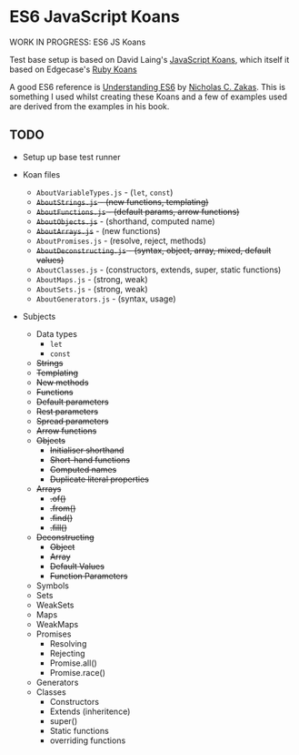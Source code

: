 # ES6 JavaScript Koans

WORK IN PROGRESS: ES6 JS Koans

Test base setup is based on David Laing's [JavaScript Koans](https://github.com/mrdavidlaing/javascript-koans), which itself it based on Edgecase's [Ruby Koans](https://github.com/edgecase/ruby_koans)

A good ES6 reference is [Understanding ES6](https://leanpub.com/understandinges6/read/) by [Nicholas C. Zakas](https://www.nczonline.net/). This is something I used whilst creating these Koans and a few of examples used are derived from the examples in his book.

## TODO

* Setup up base test runner

* Koan files
  * `AboutVariableTypes.js` - (`let`, `const`)
  * ~~`AboutStrings.js` - (new functions, templating)~~
  * ~~`AboutFunctions.js` - (default params, arrow functions)~~
  * ~~`AboutObjects.js`~~ - (shorthand, computed name)
  * ~~`AboutArrays.js`~~ - (new functions)
  * `AboutPromises.js` - (resolve, reject, methods)
  * ~~`AboutDeconstructing.js` - (syntax, object, array, mixed, default values)~~
  * `AboutClasses.js` - (constructors, extends, super, static functions)
  * `AboutMaps.js` - (strong, weak)
  * `AboutSets.js` - (strong, weak)
  * `AboutGenerators.js` - (syntax, usage)

* Subjects
  * Data types
    * `let`
    * `const`
  * ~~Strings~~
   * ~~Templating~~
   * ~~New methods~~
  * ~~Functions~~
   * ~~Default parameters~~
   * ~~Rest parameters~~
   * ~~Spread parameters~~
   * ~~Arrow functions~~
  * ~~Objects~~
    * ~~Initialiser shorthand~~
    * ~~Short-hand functions~~
    * ~~Computed names~~
    * ~~Duplicate literal properties~~
  * ~~Arrays~~
    * ~~.of()~~
    * ~~.from()~~
    * ~~.find()~~
    * ~~.fill()~~
  * ~~Deconstructing~~
     * ~~Object~~
     * ~~Array~~
     * ~~Default Values~~
     * ~~Function Parameters~~
  * Symbols
  * Sets
  * WeakSets
  * Maps
  * WeakMaps
  * Promises
    * Resolving
    * Rejecting
    * Promise.all()
    * Promise.race()
  * Generators
  * Classes
    * Constructors
    * Extends (inheritence)
    * super()
    * Static functions
    * overriding functions

